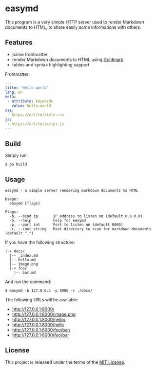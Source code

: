 # easymd

This program is a very simple HTTP server used to render Markdown documents to
HTML, to share easily some informations with others.

## Features

 - parse frontmatter
 - render Markdown documents to HTML using [Goldmark](https://github.com/yuin/goldmark)
 - tables and syntax highlighting support

Frontmatter:

```yaml
---
title: "Hello world"
lang: en
meta:
 - attribute: keywords
   value: hello,world
css:
 - https://url/to/style.css
js:
 - https://url/to/script.js
---
```

## Build

Simply run:

```
$ go build
```

## Usage

```
easymd - a simple server rendering markdown documents to HTML

Usage:
  easymd [flags]

Flags:
  -b, --bind ip       IP address to listen on (default 0.0.0.0)
  -h, --help          help for easymd
  -p, --port int      Port to listen on (default 8000)
  -r, --root string   Root directory to scan for markdown documents (default ".")
```

If you have the following structure:

```
|-+ docs/
  |-- _index.md
  |-- hello.md
  |-- image.png
  |-+ foo/
    |-- bar.md
```

And run the command:

```
$ easymd -b 127.0.0.1 -p 8000 -r ./docs/
```

The following URLs will be available:

 - http://127.0.0.1:8000/
 - http://127.0.0.1:8000/image.png
 - http://127.0.0.1:8000/hello/
 - http://127.0.0.1:8000/hello
 - http://127.0.0.1:8000/foo/bar/
 - http://127.0.0.1:8000/foo/bar

## License

This project is released under the terms of the [MIT License](./LICENSE.txt).
